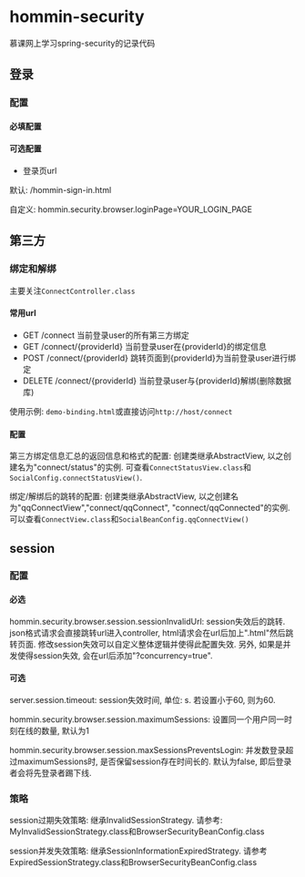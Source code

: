 # hommin-security
慕课网上学习spring-security的记录代码

## 登录

### 配置
#### 必填配置

#### 可选配置

- 登录页url

默认: /hommin-sign-in.html

自定义: hommin.security.browser.loginPage=YOUR_LOGIN_PAGE

## 第三方

### 绑定和解绑
主要关注`ConnectController.class`

#### 常用url

- GET /connect                 当前登录user的所有第三方绑定
- GET /connect/{providerId}    当前登录user在{providerId}的绑定信息
- POST /connect/{providerId}   跳转页面到{providerId}为当前登录user进行绑定
- DELETE /connect/{providerId} 当前登录user与{providerId}解绑(删除数据库)

使用示例: `demo-binding.html`或直接访问`http://host/connect`

#### 配置 

第三方绑定信息汇总的返回信息和格式的配置: 创建类继承AbstractView, 以之创建名为"connect/status"的实例. 可查看`ConnectStatusView.class`和`SocialConfig.connectStatusView()`.

绑定/解绑后的跳转的配置: 创建类继承AbstractView, 以之创建名为"qqConnectView","connect/qqConnect", "connect/qqConnected"的实例. 可以查看`ConnectView.class`和`SocialBeanConfig.qqConnectView()`


## session
### 配置
#### 必选
hommin.security.browser.session.sessionInvalidUrl: session失效后的跳转. json格式请求会直接跳转url进入controller, html请求会在url后加上".html"然后跳转页面. 修改session失效可以自定义整体逻辑并使得此配置失效. 另外, 如果是并发使得session失效, 会在url后添加"?concurrency=true".

#### 可选
server.session.timeout: session失效时间, 单位: s. 若设置小于60, 则为60.

hommin.security.browser.session.maximumSessions: 设置同一个用户同一时刻在线的数量, 默认为1

hommin.security.browser.session.maxSessionsPreventsLogin: 并发数登录超过maximumSessions时, 是否保留session存在时间长的. 默认为false, 即后登录者会将先登录者踢下线.

### 策略
session过期失效策略: 继承InvalidSessionStrategy. 请参考: MyInvalidSessionStrategy.class和BrowserSecurityBeanConfig.class

session并发失效策略: 继承SessionInformationExpiredStrategy. 请参考ExpiredSessionStrategy.class和BrowserSecurityBeanConfig.class
